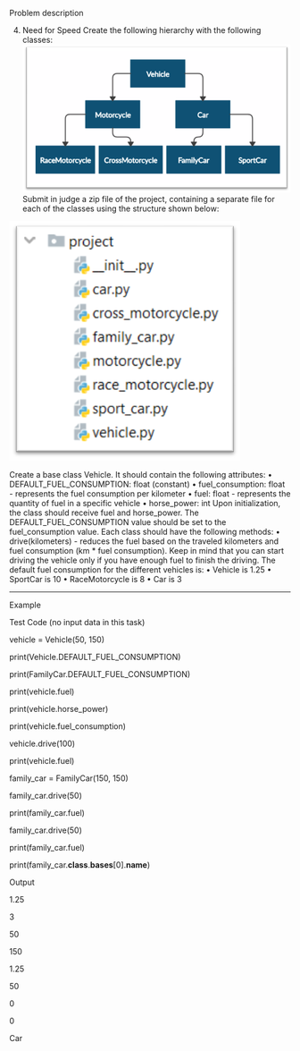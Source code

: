 Problem description

4.	Need for Speed
Create the following hierarchy with the following classes: 
 ![img.png](img.png)
Submit in judge a zip file of the project, containing a
separate file for each of the classes using the structure shown below:

![img_1.png](img_1.png)

Create a base class Vehicle. It should contain the following attributes:
•	DEFAULT_FUEL_CONSUMPTION: float (constant)
•	fuel_consumption: float - represents the fuel consumption per kilometer
•	fuel: float - represents the quantity of fuel in a specific vehicle
•	horse_power: int
Upon initialization, the class should receive fuel and horse_power. 
The DEFAULT_FUEL_CONSUMPTION value should be set to the fuel_consumption value. 
Each class should have the following methods:
•	drive(kilometers) - reduces the fuel based on the traveled kilometers and fuel 
consumption (km * fuel consumption). Keep in mind that you can start driving the vehicle 
only if you have enough fuel to finish the driving.
The default fuel consumption for the different vehicles is:
•	Vehicle is 1.25
•	SportCar is 10
•	RaceMotorcycle is 8
•	Car is 3


_______________________________________________
Example

Test Code	(no input data in this task)

 
vehicle = Vehicle(50, 150)

print(Vehicle.DEFAULT_FUEL_CONSUMPTION)

print(FamilyCar.DEFAULT_FUEL_CONSUMPTION)

print(vehicle.fuel)

print(vehicle.horse_power)

print(vehicle.fuel_consumption)

vehicle.drive(100)

print(vehicle.fuel)

family_car = FamilyCar(150, 150)

family_car.drive(50)

print(family_car.fuel)

family_car.drive(50)

print(family_car.fuel)

print(family_car.__class__.__bases__[0].__name__)


Output


1.25

3

50

150

1.25

50

0

0

Car


